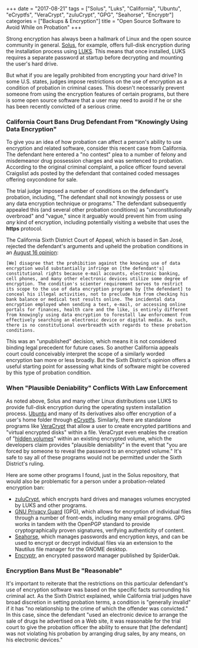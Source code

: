 +++
date = "2017-08-21"
tags = ["Solus", "Luks", "California", "Ubuntu", "eCryptfs", "VeraCrypt", "zuluCrypt", "GPG", "Seahorse", "Encryptr"]
categories = ["Backups & Encryption"]
title = "Open Source Software to Avoid While on Probation"
+++

Strong encryption has always been a hallmark of Linux and the open source community in general. [Solus](https://solus-project.com), for example, offers full-disk encryption during the installation process using [LUKS](https://guardianproject.info/code/luks/). This means that once installed, LUKS requires a separate password at startup before decrypting and mounting the user's hard drive.

But what if you are legally prohibited from encrypting your hard drive? In some U.S. states, judges impose restrictions on the use of encryption as a condition of probation in criminal cases. This doesn't necessarily prevent someone from using the encryption features of certain programs, but there is some open source software that a user may need to avoid if he or she has been recently convicted of a serious crime.

### California Court Bans Drug Defendant From "Knowingly Using Data Encryption"

To give you an idea of how probation can affect a person's ability to use encryption and related software, consider this recent case from California. The defendant here entered a "no contest" plea to a number of felony and misdemeanor drug possession charges and was sentenced to probation. According to the original criminal complaint, a police officer found several Craigslist ads posted by the defendant that contained coded messages offering oxycondone for sale.

The trial judge imposed a number of conditions on the defendant's probation, including, "The defendant shall not knowingly possess or use any data encryption technique or programs." The defendant subsequently appealed this (and several other probation conditions) as "unconstitutionally overbroad" and "vague," since it arguably would prevent him from using *any* kind of encryption, including potentially visiting a website that uses the **https**  protocol.

The California Sixth District Court of Appeal, which is based in San José, rejected the defendant's arguments and upheld the probation conditions in an [August 16 opinion](https://scholar.google.com/scholar_case?case=11805788673341412315&hl=en&as_sdt=6,47):

	[We] disagree that the prohibition against the knowing use of data encryption would substantially infringe on [the defendant's] constitutional rights because e-mail accounts, electronic banking, cell phones, and many other electronic devices utilize some degree of encryption. The condition's scienter requirement serves to restrict its scope to the use of data encryption programs by [the defendant] to conceal his illegal activities, not to preclude him from checking his bank balance or medical test results online. The incidental data encryption employed when sending a text, e-mail, or accessing online portals for finances, health care and the like, is entirely different from knowingly using data encryption to forestall law enforcement from effectively searching an electronic device or digital media. As such, there is no constitutional overbreadth with regards to these probation conditions.

This was an "unpublished" decision, which means it is not considered binding legal precedent for future cases. So another California appeals court could conceivably interpret the scope of a similarly worded encryption ban more or less broadly. But the Sixth District's opinion offers a useful starting point for assessing what kinds of software might be covered by this type of probation condition.

### When "Plausible Deniability" Conflicts With Law Enforcement 

As noted above, Solus and many other Linux distributions use LUKS to provide full-disk encryption during the operating system installation process. [Ubuntu](https://ubuntu.com) and many of its derivatives also offer encryption of a user's home folder through [eCryptfs](http://ecryptfs.org/). Similarly, there are standalone programs like [VeraCrypt](https://www.veracrypt.fr/en/Home.html) that allow a user to create encrypted partitions and "virtual encrypted disks" within a file. VeraCrypt even enables the creation of "[hidden volumes](https://www.veracrypt.fr/en/Hidden%20Volume.html)" within an existing encrypted volume, which the developers claim provides "plausible deniability" in the event that "you are forced by someone to reveal the password to an encrypted volume." It's safe to say all of these programs would not be permitted under the Sixth District's ruling.

Here are some other programs I found, just in the Solus repository, that would also be problematic for a person under a probation-related encryption ban:

+ [zuluCrypt](https://mhogomchungu.github.io/zuluCrypt/), which encrypts hard drives and manages volumes encrypted by LUKS and other programs. 
+ [GNU Privacy Guard](https://gnupg.org/) (GPG), which allows for encryption of individual files through a number of front-ends, including many email programs. GPG works in tandem with the OpenPGP standard to provide cryptographically proven signatures, verifying authenticity of content.
+ [Seahorse](https://wiki.gnome.org/Apps/Seahorse), which manages passwords and encryption keys, and can be used to encrypt or decrypt individual files via an extension to the Nautilus file manager for the GNOME desktop.
+ [Encryptr](https://spideroak.com/encryptr/), an encrypted password manager published by SpiderOak.

### Encryption Bans Must Be "Reasonable"

It's important to reiterate that the restrictions on this particular defendant's use of encryption software was based on the specific facts surrounding his criminal act. As the Sixth District explained, while California trial judges have broad discretion in setting probation terms, a condition is "generally invalid" if it has "no relationship to the crime of which the offender was convicted." In this case, since the defendant "used an electronic device to arrange the sale of drugs he advertised on a Web site, it was reasonable for the trial court to give the probation officer the ability to ensure that [the defendant] was not violating his probation by arranging drug sales, by any means, on his electronic devices."